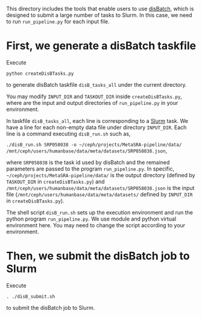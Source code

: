 This directory includes the tools that enable users to use [disBatch](https://github.com/flatironinstitute/disBatch), which is designed to submit a large number of tasks to Slurm. In this case, we need to run `run_pipeline.py` for each input file. 

# First, we generate a disBatch taskfile 

Execute

`python createDisBTasks.py`

to generate disBatch taskfile `disB_tasks_all` under the current directory.

You may modify `INPUT_DIR` and `TASKOUT_DIR` inside `createDisBTasks.py`, where are the input and output directories of `run_pipeline.py` in your environment.  

In taskfile `disB_tasks_all`,
each line is corresponding to a [Slurm](https://slurm.schedmd.com/documentation.html) task. 
We have a line for each non-empty data file under directory `INPUT_DIR`.
Each line is a command executing `disB_run.sh` such as,

`./disB_run.sh SRP058038 -o ~/ceph/projects/MetaSRA-pipeline/data/ /mnt/ceph/users/humanbase/data/meta/datasets/SRP058038.json`,

where `SRP058038` is the task id used by disBatch and the remained parameters are passed to the program `run_pipeline.py`. In specific, `~/ceph/projects/MetaSRA-pipeline/data/` is the output directory (defined by `TASKOUT_DIR` in `createDisBTasks.py`) and `/mnt/ceph/users/humanbase/data/meta/datasets/SRP058038.json` is the input file (`/mnt/ceph/users/humanbase/data/meta/datasets/` defined by `INPUT_DIR` in `createDisBTasks.py`). 

The shell script `disB_run.sh` sets up the execution environment and run the python program `run_pipeline.py`.
We use module and python virtual environment here. You may need to change the script according to your environment.

# Then, we submit the disBatch job to Slurm

Execute

`. ./disB_submit.sh`

to  submit the disBatch job to Slurm. 
